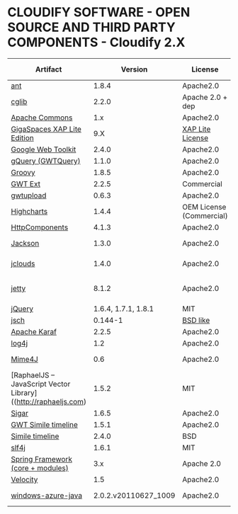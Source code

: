 CLOUDIFY SOFTWARE  - OPEN SOURCE AND THIRD PARTY COMPONENTS - Cloudify 2.X
==========================================================================

|Artifact|Version|License|Used in Component|
|--------------|--------------|--------------|--------------|
|[ant](http://ant.apache.org/)|1.8.4|Apache2.0|Core|
|[cglib](http://cglib.sourceforge.net/)|2.2.0|Apache 2.0 + dep|Core|
|[Apache Commons](http://commons.apache.org/)|1.x|Apache2.0|Core|
|[GigaSpaces XAP Lite Edition](http://www.gigaspaces.com/xap) |9.X| [XAP Lite License](http://www.gigaspaces.com/gigaspaces-xap-software-license-agreement-lite)|Core|
|[Google Web Toolkit](http://code.google.com/webtoolkit/) |2.4.0|Apache2.0|Web UI|
|[gQuery (GWTQuery)](http://gwtquery.com)|1.1.0|Apache2.0|Web UI|
|[Groovy](http://groovy.codehaus.org/)|1.8.5|Apache2.0|Core|
|[GWT Ext](http://www.sencha.com/products/gwt/)|2.2.5|Commercial|Web UI|
|[gwtupload](http://code.google.com/p/gwtupload/)|0.6.3|Apache2.0|Web UI|
|[Highcharts](http://www.highcharts.com/) |1.4.4|OEM License (Commercial)|Web UI|
|[HttpComponents](http://hc.apache.org/)|4.1.3|Apache2.0|CLI|
|[Jackson](http://jackson.codehaus.org/)|1.3.0|Apache2.0|REST Gateway|
|[jclouds](http://www.jclouds.org/)|1.4.0|Apache2.0|Cloud Driver|
|[jetty](http://www.mortbay.org/jetty/)|8.1.2|Apache2.0|Web UI, REST Gateway|
|[jQuery](http://jquery.com/)|1.6.4, 1.7.1, 1.8.1|MIT|Web UI|
|[jsch](http://www.jcraft.com/jsch/)|0.144-1|[BSD like](http://www.jcraft.com/jsch/LICENSE.txt)|Core|
|[Apache Karaf](http://karaf.apache.org/)|2.2.5|Apache2.0|CLI|
|[log4j](http://logging.apache.org/log4j/1.2/)|1.2|Apache2.0|Core|
|[Mime4J](http://james.apache.org/mime4j/)|0.6|Apache2.0|REST Gateway|
|[RaphaelJS – JavaScript Vector Library]((http://raphaeljs.com)|1.5.2|MIT|Web UI|
|[Sigar](http://support.hyperic.com/display/SIGAR/Home)|1.6.5|Apache2.0|Agent|
|[GWT Simile timeline](http://code.google.com/p/gwtsimiletimeline/)|1.5.1|Apache2.0|Web UI|
|[Simile timeline](http://www.simile-widgets.org/timeline/)|2.4.0|BSD|Web UI|
|[slf4j](http://www.slf4j.org/)|1.6.1|MIT|Core|
|[Spring Framework (core + modules)](http://www.springframework.org)|3.x|Apache 2.0|Core|
|[Velocity](http://velocity.apache.org/)|1.5|Apache2.0|Core|
|[windows-azure-java](https://github.com/WindowsAzure/azure-sdk-for-java)|2.0.2.v20110627_1009|Apache2.0|Cloud Driver|
